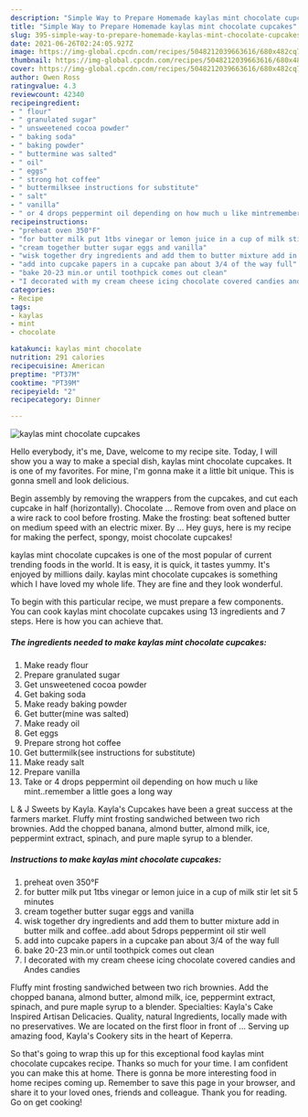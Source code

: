 ```yaml
---
description: "Simple Way to Prepare Homemade kaylas mint chocolate cupcakes"
title: "Simple Way to Prepare Homemade kaylas mint chocolate cupcakes"
slug: 395-simple-way-to-prepare-homemade-kaylas-mint-chocolate-cupcakes
date: 2021-06-26T02:24:05.927Z
image: https://img-global.cpcdn.com/recipes/5048212039663616/680x482cq70/kaylas-mint-chocolate-cupcakes-recipe-main-photo.jpg
thumbnail: https://img-global.cpcdn.com/recipes/5048212039663616/680x482cq70/kaylas-mint-chocolate-cupcakes-recipe-main-photo.jpg
cover: https://img-global.cpcdn.com/recipes/5048212039663616/680x482cq70/kaylas-mint-chocolate-cupcakes-recipe-main-photo.jpg
author: Owen Ross
ratingvalue: 4.3
reviewcount: 42340
recipeingredient:
- " flour"
- " granulated sugar"
- " unsweetened cocoa powder"
- " baking soda"
- " baking powder"
- " buttermine was salted"
- " oil"
- " eggs"
- " strong hot coffee"
- " buttermilksee instructions for substitute"
- " salt"
- " vanilla"
- " or 4 drops peppermint oil depending on how much u like mintremember a little goes a long way"
recipeinstructions:
- "preheat oven 350°F"
- "for butter milk put 1tbs vinegar or lemon juice in a cup of milk stir let sit 5 minutes"
- "cream together butter sugar eggs and vanilla"
- "wisk together dry ingredients and add them to butter mixture add in butter milk and coffee..add about 5drops peppermint oil stir well"
- "add into cupcake papers in a cupcake pan about 3/4 of the way full"
- "bake 20-23 min.or until toothpick comes out clean"
- "I decorated with my cream cheese icing chocolate covered candies and Andes candies"
categories:
- Recipe
tags:
- kaylas
- mint
- chocolate

katakunci: kaylas mint chocolate 
nutrition: 291 calories
recipecuisine: American
preptime: "PT37M"
cooktime: "PT39M"
recipeyield: "2"
recipecategory: Dinner

---
```



![kaylas mint chocolate cupcakes](https://img-global.cpcdn.com/recipes/5048212039663616/680x482cq70/kaylas-mint-chocolate-cupcakes-recipe-main-photo.jpg)

Hello everybody, it's me, Dave, welcome to my recipe site. Today, I will show you a way to make a special dish, kaylas mint chocolate cupcakes. It is one of my favorites. For mine, I'm gonna make it a little bit unique. This is gonna smell and look delicious.

Begin assembly by removing the wrappers from the cupcakes, and cut each cupcake in half (horizontally). Chocolate … Remove from oven and place on a wire rack to cool before frosting. Make the frosting: beat softened butter on medium speed with an electric mixer. By … Hey guys, here is my recipe for making the perfect, spongy, moist chocolate cupcakes!

kaylas mint chocolate cupcakes is one of the most popular of current trending foods in the world. It is easy, it is quick, it tastes yummy. It's enjoyed by millions daily. kaylas mint chocolate cupcakes is something which I have loved my whole life. They are fine and they look wonderful.


To begin with this particular recipe, we must prepare a few components. You can cook kaylas mint chocolate cupcakes using 13 ingredients and 7 steps. Here is how you can achieve that.

<!--inarticleads1-->

##### The ingredients needed to make kaylas mint chocolate cupcakes:

1. Make ready  flour
1. Prepare  granulated sugar
1. Get  unsweetened cocoa powder
1. Get  baking soda
1. Make ready  baking powder
1. Get  butter(mine was salted)
1. Make ready  oil
1. Get  eggs
1. Prepare  strong hot coffee
1. Get  buttermilk(see instructions for substitute)
1. Make ready  salt
1. Prepare  vanilla
1. Take  or 4 drops peppermint oil depending on how much u like mint..remember a little goes a long way


L &amp; J Sweets by Kayla. Kayla&#39;s Cupcakes have been a great success at the farmers market. Fluffy mint frosting sandwiched between two rich brownies. Add the chopped banana, almond butter, almond milk, ice, peppermint extract, spinach, and pure maple syrup to a blender. 

<!--inarticleads2-->

##### Instructions to make kaylas mint chocolate cupcakes:

1. preheat oven 350°F
1. for butter milk put 1tbs vinegar or lemon juice in a cup of milk stir let sit 5 minutes
1. cream together butter sugar eggs and vanilla
1. wisk together dry ingredients and add them to butter mixture add in butter milk and coffee..add about 5drops peppermint oil stir well
1. add into cupcake papers in a cupcake pan about 3/4 of the way full
1. bake 20-23 min.or until toothpick comes out clean
1. I decorated with my cream cheese icing chocolate covered candies and Andes candies


Fluffy mint frosting sandwiched between two rich brownies. Add the chopped banana, almond butter, almond milk, ice, peppermint extract, spinach, and pure maple syrup to a blender. Specialties: Kayla&#39;s Cake Inspired Artisan Delicacies. Quality, natural Ingredients, locally made with no preservatives. We are located on the first floor in front of … Serving up amazing food, Kayla&#39;s Cookery sits in the heart of Keperra. 

So that's going to wrap this up for this exceptional food kaylas mint chocolate cupcakes recipe. Thanks so much for your time. I am confident you can make this at home. There is gonna be more interesting food in home recipes coming up. Remember to save this page in your browser, and share it to your loved ones, friends and colleague. Thank you for reading. Go on get cooking!
